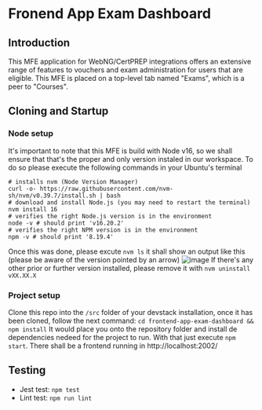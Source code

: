 # Fronend App Exam Dashboard
## Introduction
This MFE application for WebNG/CertPREP integrations offers an extensive range of features to vouchers and exam administration for users that are eligible. This MFE is placed on a top-level tab named "Exams", which is a peer to "Courses".

## Cloning and Startup
### Node setup
It's important to note that this MFE is build with Node v16, so we shall ensure that that's the proper and only version instaled in our workspace.
To do so please execute the following commands in your Ubuntu's terminal

```
# installs nvm (Node Version Manager)
curl -o- https://raw.githubusercontent.com/nvm-sh/nvm/v0.39.7/install.sh | bash
# download and install Node.js (you may need to restart the terminal)
nvm install 16
# verifies the right Node.js version is in the environment
node -v # should print 'v16.20.2'
# verifies the right NPM version is in the environment
npm -v # should print '8.19.4'
```

Once this was done, please excute `nvm ls` it shall show an output like this (please be aware of the version pointed by an arrow)
![image](https://github.com/Pearson-Advance/frontend-app-skillable/assets/74993704/676f6dd9-3305-43ff-82db-2227ca560cf1)
If there's any other prior or further version installed, please remove it with `nvm uninstall vXX.XX.X`

### Project setup
Clone this repo into the `/src` folder of your devstack installation, once it has been cloned, follow the next command:
`cd frontend-app-exam-dashboard && npm install`
It would place you onto the repository folder and install de dependencies nedeed for the project to run. With that just execute
`npm start`. There shall be a frontend running in http://localhost:2002/

## Testing
- Jest test: `npm test`
- Lint test: `npm run lint`
